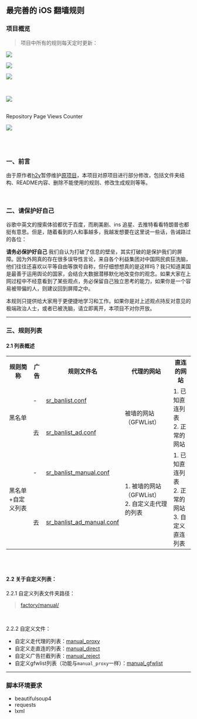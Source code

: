 ## 最完善的 iOS 翻墙规则

### 项目概览

> 项目中所有的规则每天定时更新：

![](https://img.shields.io/badge/规则更新时间-2024.03.10%2016%3A18%3A31-blue?style=for-the-badge&logo=AdGuard)

![](https://img.shields.io/badge/GFW规则数-5973-critical?style=for-the-badge&logo=SpringSecurity)

![](https://img.shields.io/badge/AdBlock规则数-42643-blueviolet?style=for-the-badge&logo=AdBlock)




<br>

![](https://nthack.github.io/nthack/assets/img/Shadowrocket_banner_resize.jpg)

<br>
Repository Page Views Counter

![](https://komarev.com/ghpvc/?username=nthack-shadowrocket-rules&style=for-the-badge&color=dc143c&label=Repository+Views)

<br>
<br>

### 一、前言
由于原作者[h2y](https://github.com/h2y/Shadowrocket-ADBlock-Rules)暂停维护[原项目](https://github.com/h2y/Shadowrocket-ADBlock-Rules)，本项目对原项目进行部分修改，包括文件夹结构、README内容、删除不能使用的规则、修改生成规则等等。

<br>

### 二、请保护好自己

谷歌中英文的搜索体验都优于百度，而刷美剧、ins 追星、去推特看看特朗普也都挺有意思。但是，随着看到的人和事越多，我越发想要在这里说一些话，告诫路过的各位：

**请务必保护好自己** 我们自认为打破了信息的壁垒，其实打破的是保护我们的屏障。因为外网真的存在很多误导性言论，来自各个利益集团对中国网民疯狂洗脑，他们往往还喜欢以平等自由等旗号自称，但仔细想想真的是这样吗？我只知道美国是最善于运用舆论的国家，会结合大数据潜移默化地改变你的观念。如果大家在上网过程中不经意看到了某些观点，务必保留自己独立思考的能力，如果你是一个容易被带偏的人，则建议回到屏障之中。

本规则只提供给大家用于更便捷地学习和工作。如果你是对上述观点持反对意见的极端政治人士，或者已被洗脑，请立即离开，本项目不对你开放。


------------------------------------------------------

### 三、规则列表
#### 2.1 列表概述

<table>
    <tr>
        <th>规则简称</th><th>广告</th><th>规则文件名</th><th>代理的网站</th><th>直连的网站</th>
    </tr>
    <tr>
        <td rowspan="2">黑名单</td><td>-</td><td><a href="https://nthack.github.io/Shadowrocket-ADBlock-Rules-Easy/sr_banlist.conf" target="_blank">sr_banlist.conf</a></td><td rowspan="2">被墙的网站（GFWList）</td><td rowspan="2">1. 已知直连列表<br>2. 正常的网站</td>
    </tr>
    <tr>
        <td>去</td><td><a href="https://nthack.github.io/Shadowrocket-ADBlock-Rules-Easy/sr_banlist_ad.conf" target="_blank">sr_banlist_ad.conf</a></td>
    </tr>
    <tr>
        <td rowspan="2">黑名单+自定义列表</td><td>-</td><td><a href="https://nthack.github.io/Shadowrocket-ADBlock-Rules-Easy/sr_banlist_manual.conf" target="_blank" >sr_banlist_manual.conf</a></td><td rowspan="2">1. 被墙的网站（GFWList）<br>2. 自定义走代理的列表</td><td rowspan="2">1. 已知直连列表<br>2. 正常的网站<br>3. 自定义直连列表</td>
    </tr>
    <tr>
        <td>去</td><td><a href="https://nthack.github.io/Shadowrocket-ADBlock-Rules-Easy/sr_banlist_ad_manual.conf" target="_blank">sr_banlist_ad_manual.conf</a></td>
    </tr>
</table>


<br><br>

#### 2.2 关于自定义列表：

2.2.1 自定义列表文件夹路径：

> [factory/manual/](https://github.com/nthack/Shadowrocket-ADBlock-Rules-Easy/tree/master/factory/manual)


<br>

2.2.2 自定义文件：

- 自定义走代理的列表：[manual_proxy](https://nthack.github.io/Shadowrocket-ADBlock-Rules-Easy/factory/manual/manual_proxy.txt)
- 自定义走直连的列表：[manual_direct](https://nthack.github.io/Shadowrocket-ADBlock-Rules-Easy/factory/manual/manual_direct.txt)
- 自定义广告拦截列表：[manual_reject](https://nthack.github.io/Shadowrocket-ADBlock-Rules-Easy/factory/manual/manual_reject.txt)
- 自定义gfwlist列表（功能与`manual_proxy`一样）：[manual_gfwlist](https://nthack.github.io/Shadowrocket-ADBlock-Rules-Easy/factory/manual/manual_gfwlist.txt)

------------------------------------------------------



### 脚本环境要求

* beautifulsoup4
* requests
* lxml


